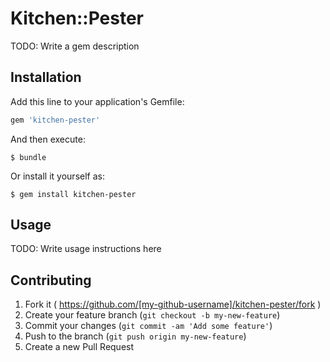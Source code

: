 # Kitchen::Pester

TODO: Write a gem description

## Installation

Add this line to your application's Gemfile:

```ruby
gem 'kitchen-pester'
```

And then execute:

    $ bundle

Or install it yourself as:

    $ gem install kitchen-pester

## Usage

TODO: Write usage instructions here

## Contributing

1. Fork it ( https://github.com/[my-github-username]/kitchen-pester/fork )
2. Create your feature branch (`git checkout -b my-new-feature`)
3. Commit your changes (`git commit -am 'Add some feature'`)
4. Push to the branch (`git push origin my-new-feature`)
5. Create a new Pull Request
